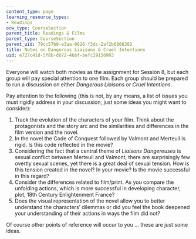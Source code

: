 ```yaml
---
content_type: page
learning_resource_types:
- Readings
ocw_type: CourseSection
parent_title: Readings & Films
parent_type: CourseSection
parent_uid: 79cc57b0-e3aa-0626-f3dc-2af2b6806302
title: Notes on Dangerous Liaisons & Cruel Intentions
uid: e727c41d-5f8b-db72-46bf-befc29156903
---
```


Everyone will watch both movies as the assignment for Session 8, but each group will pay special attention to one film. Each group should be prepared to run a discussion on either _Dangerous Liaisons_ or _Cruel Intentions_.

Pay attention to the following (this is not, by any means, a list of issues you must rigidly address in your discussion; just some ideas you might want to consider):

1.  Track the evolution of the characters of your film. Think about the protagonists and the story arc and the similarities and differences in the film version and the novel.
2.  In the novel the Code of Conquest followed by Valmont and Merteuil is rigid. Is this code reflected in the movie?
3.  Considering the fact that a central theme of _Liaisons Dangereuses_ is sexual conflict between Merteuil and Valmont, there are surprisingly few overtly sexual scenes, yet there is a great deal of sexual tension. How is this tension created in the novel? In your movie? Is the movie successful in this regard?
4.  Consider the differences related to film/print. As you compare the unfolding actions, which is more successful in developing character, plot, 18th Century Enlightenment France?
5.  Does the visual representation of the novel allow you to better understand the characters’ dilemmas or did you feel the book deepened your understanding of their actions in ways the film did not?

Of course other points of reference will occur to you ... these are just some ideas.